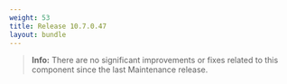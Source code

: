 ```yaml
---
weight: 53
title: Release 10.7.0.47
layout: bundle
---
```


>**Info:** There are no significant improvements or fixes related to this component since the last Maintenance release.
